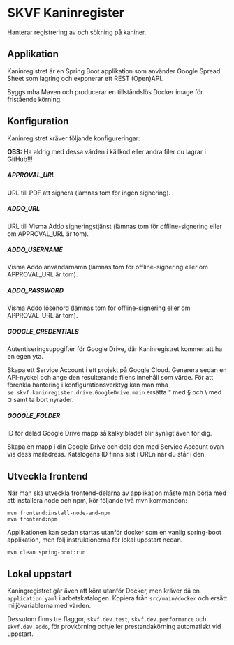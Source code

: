 # SKVF Kaninregister

Hanterar registrering av och sökning på kaniner.

## Applikation

Kaninregistret är en Spring Boot applikation som använder Google Spread Sheet som lagring och exponerar ett REST (Open)API.

Byggs mha Maven och producerar en tillståndslös Docker image för fristående körning.

## Konfiguration

Kaninregistret kräver följande konfigureringar:

**OBS:** Ha aldrig med dessa värden i källkod eller andra filer du lagrar i GitHub!!!

##### APPROVAL_URL

URL till PDF att signera (lämnas tom för ingen signering).

##### ADDO_URL

URL till Visma Addo signeringstjänst (lämnas tom för offline-signering eller om APPROVAL_URL är tom).

##### ADDO_USERNAME

Visma Addo användarnamn (lämnas tom för offline-signering eller om APPROVAL_URL är tom).

##### ADDO_PASSWORD

Visma Addo lösenord (lämnas tom för offline-signering eller om APPROVAL_URL är tom).

##### GOOGLE_CREDENTIALS

Autentiseringsuppgifter för Google Drive, där Kaninregistret kommer att ha en egen yta.

Skapa ett Service Account i ett projekt på Google Cloud. Generera sedan en API-nyckel och ange den resulterande filens innehåll som värde. För att förenkla hantering i konfigurationsverktyg kan man mha `se.skvf.kaninregister.drive.GoogleDrive.main` ersätta " med § och \ med ¤ samt ta bort nyrader.

##### GOOGLE_FOLDER

ID för delad Google Drive mapp så kalkylbladet blir synligt även för dig.

Skapa en mapp i din Google Drive och dela den med Service Account ovan via dess mailadress. Katalogens ID finns sist i URLn när du står i den.

## Utveckla frontend
När man ska utveckla frontend-delarna av applikation måste man börja med att installera node och npm, kör följande två mvn kommandon:

    mvn frontend:install-node-and-npm
    mvn frontend:npm

Applikationen kan sedan startas utanför docker som en vanlig spring-boot applikation, men följ instruktionerna för lokal uppstart nedan.

    mvn clean spring-boot:run

## Lokal uppstart

Kaningregistret går även att köra utanför Docker, men kräver då en `application.yaml` i arbetskatalogen. Kopiera från `src/main/docker` och ersätt miljövariablerna med värden.

Dessutom finns tre flaggor, `skvf.dev.test`, `skvf.dev.performance` och `skvf.dev.addo`, för provkörning och/eller prestandakörning automatiskt vid uppstart.
